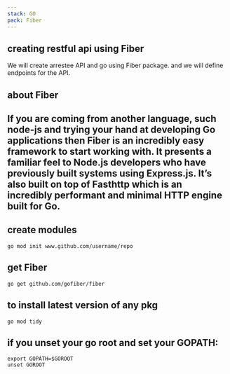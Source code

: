 ```yaml
---
stack: GO
pack: Fiber
---
```


## creating restful api using Fiber
We will create arrestee API and go using Fiber package.
and we will define endpoints for the API.

## about Fiber
If you are coming from another language, such node-js and trying your hand at developing Go applications then Fiber is an incredibly easy framework to start working with.
It presents a familiar feel to Node.js developers who have previously built systems using Express.js. It’s also built on top of Fasthttp which is an incredibly performant and minimal HTTP engine built for Go.
---

## create modules
```
go mod init www.github.com/username/repo
```

## get Fiber
```
go get github.com/gofiber/fiber
```

## to install latest version of any pkg
```
go mod tidy
```

## if you unset your go root and set your GOPATH:
```
export GOPATH=$GOROOT
unset GOROOT
```